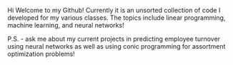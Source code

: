 Hi Welcome to my Github! 
Currently it is an unsorted collection of code I developed for my various classes. 
The topics include linear programming, machine learning, and neural networks! 

P.S. - ask me about my current projects in predicting employee turnover using neural networks as well as using conic programming for assortment optimization problems!
